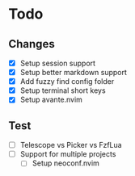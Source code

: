 # Todo

## Changes

- [x] Setup session support
- [x] Setup better markdown support
- [x] Add fuzzy find config folder
- [x] Setup terminal short keys
- [x] Setup avante.nvim

## Test

- [ ] Telescope vs Picker vs FzfLua
- [ ] Support for multiple projects
  - [ ] Setup neoconf.nvim
